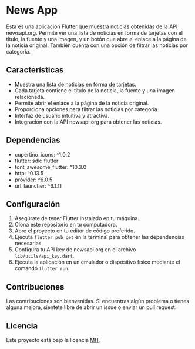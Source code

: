 # News App

Esta es una aplicación Flutter que muestra noticias obtenidas de la API newsapi.org. Permite ver una lista de noticias en forma de tarjetas con el título, la fuente y una imagen, y un botón que abre el enlace a la página de la noticia original. También cuenta con una opción de filtrar las noticias por categoría.

## Características

- Muestra una lista de noticias en forma de tarjetas.
- Cada tarjeta contiene el título de la noticia, la fuente y una imagen relacionada.
- Permite abrir el enlace a la página de la noticia original.
- Proporciona opciones para filtrar las noticias por categoría.
- Interfaz de usuario intuitiva y atractiva.
- Integración con la API newsapi.org para obtener las noticias.

## Dependencias

- cupertino_icons: ^1.0.2
- flutter: sdk: flutter
- font_awesome_flutter: ^10.3.0
- http: ^0.13.5
- provider: ^6.0.5
- url_launcher: ^6.1.11

## Configuración

1. Asegúrate de tener Flutter instalado en tu máquina.
2. Clona este repositorio en tu computadora.
3. Abre el proyecto en tu editor de código preferido.
4. Ejecuta `flutter pub get` en la terminal para obtener las dependencias necesarias.
5. Configura tu API key de newsapi.org en el archivo `lib/utils/api_key.dart`.
6. Ejecuta la aplicación en un emulador o dispositivo físico mediante el comando `flutter run`.

## Contribuciones

Las contribuciones son bienvenidas. Si encuentras algún problema o tienes alguna mejora, siéntete libre de abrir un issue o enviar un pull request.

## Licencia

Este proyecto está bajo la licencia [MIT](LICENSE).

